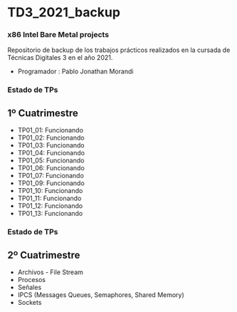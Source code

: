 # TD3_2021_backup
### x86 Intel  Bare Metal projects

Repositorio de backup de los trabajos prácticos realizados en la cursada de Técnicas Digitales 3 en el año 2021.

- Programador : Pablo Jonathan Morandi

### Estado de TPs
## 1º Cuatrimestre
- TP01_01: Funcionando
- TP01_02: Funcionando
- TP01_03: Funcionando
- TP01_04: Funcionando
- TP01_05: Funcionando
- TP01_06: Funcionando
- TP01_07: Funcionando
- TP01_09: Funcionando
- TP01_10: Funcionando
- TP01_11: Funcionando
- TP01_12: Funcionando
- TP01_13: Funcionando

### Estado de TPs
## 2º Cuatrimestre

- Archivos - File Stream
- Procesos
- Señales
- IPCS (Messages Queues, Semaphores, Shared Memory)
- Sockets



